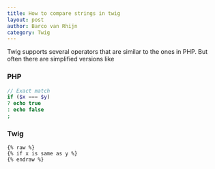 ```yaml
---
title: How to compare strings in twig
layout: post
author: Barco van Rhijn
category: Twig
---
```

Twig supports several operators that are similar to the ones in PHP. But often there are simplified versions like

### PHP
```php
// Exact match
if ($x === $y) 
? echo true 
: echo false
;
```
### Twig
```twig
{% raw %}
{% if x is same as y %}
{% endraw %}
```